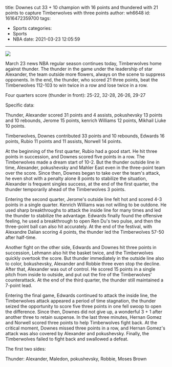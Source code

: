 title: Downes cut 33 + 10 champion with 16 points and thundered with 21 points to capture Timberwolves with three points
author: wh6648
id: 1616472359700
tags: 
- Sports
categories: 
- Sports
- NBA
date: 2021-03-23 12:05:59
---
![](https://p6.itc.cn/images01/20210323/826a040cd76f4b129d6a99eabfe77361.jpeg)


March 23 news NBA regular season continues today, Timberwolves home against thunder. The thunder in the game under the leadership of star Alexander, the team outside more flowers, always on the scene to suppress opponents. In the end, the thunder, who scored 21 three points, beat the Timberwolves 112-103 to win twice in a row and lose twice in a row.

Four quarters score (thunder in front): 25-22, 32-28, 26-26, 29-27

Specific data:

Thunder, Alexander scored 31 points and 4 assists, pokushevsky 13 points and 10 rebounds, Jerome 15 points, kenrich Williams 12 points, Mikhail Liuke 10 points.

Timberwolves, Downes contributed 33 points and 10 rebounds, Edwards 16 points, Rubio 11 points and 11 assists, Norwell 14 points.

At the beginning of the first quarter, Rubio had a good start. He hit three points in succession, and Downes scored five points in a row. The Timberwolves made a dream start of 10-2. But the thunder outside line in time, Alexander, pokushevsky and Mahler East even in the three-point team over the score. Since then, Downes began to take over the team's attack, he even shot with a penalty alone 8 points to stabilize the situation, Alexander is frequent singles success, at the end of the first quarter, the thunder temporarily ahead of the Timberwolves 3 points.

Entering the second quarter, Jerome's outside line felt hot and scored 4-3 points in a single quarter. Kenrich Williams was not willing to be outdone. He used sharp breakthroughs to attack the inside line for many times and led the thunder to stabilize the advantage. Edwards finally found the offensive feeling, he used a breakthrough to open Ren Du's two pulse, and then the three-point ball can also hit accurately. At the end of the festival, with Alexandre Dalian scoring 4 points, the thunder led the Timberwolves 57-50 after half-time.

Another fight on the other side, Edwards and Downes hit three points in succession, Lehmann also hit the basket twice, and the Timberwolves quickly overtook the score. But thunder immediately in the outside line also to color, bokushevsky, Alexander and Robbie three even stop the decline. After that, Alexander was out of control. He scored 15 points in a single pitch from inside to outside, and put out the fire of the Timberwolves' counterattack. At the end of the third quarter, the thunder still maintained a 7-point lead.

Entering the final game, Edwards continued to attack the inside line, the Timberwolves attack appeared a period of time stagnation, the thunder seized the opportunity to score five three points in one fell swoop to open the difference. Since then, Downes did not give up, a wonderful 3 + 1 after another three to retain suspense. In the last three minutes, Hernan Gomez and Norwell scored three points to help Timberwolves fight back. At the critical moment, Downes missed three points in a row, and Hernan Gomez's attack was also covered by Alexander and pokushevsky. Finally, the Timberwolves failed to fight back and swallowed a defeat.

The first two sides:

Thunder: Alexander, Maledon, pokushevsky, Robbie, Moses Brown

